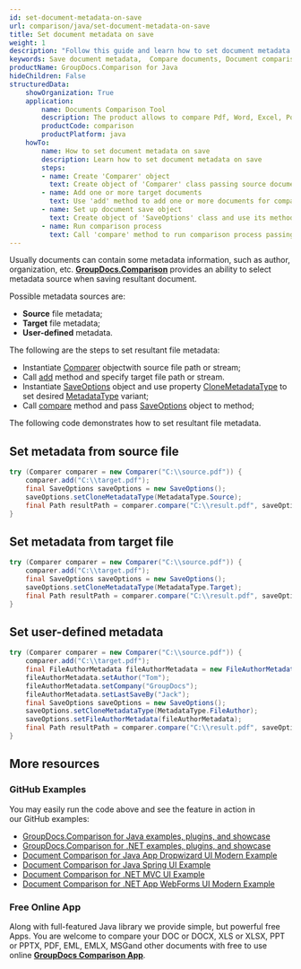 ```yaml
---
id: set-document-metadata-on-save
url: comparison/java/set-document-metadata-on-save
title: Set document metadata on save
weight: 1
description: "Follow this guide and learn how to set document metadata when saving resultant document after files comparison within your Java applications."
keywords: Save document metadata,  Compare documents, Document comparison, File diff
productName: GroupDocs.Comparison for Java
hideChildren: False
structuredData:
    showOrganization: True
    application:
        name: Documents Comparison Tool
        description: The product allows to compare Pdf, Word, Excel, PowerPoint, AutoCad, Image, Code and much more file formats. Comparison API also supports accepting or rejecting changes, extracting document information and generating comparison report
        productCode: comparison
        productPlatform: java
    howTo:
        name: How to set document metadata on save
        description: Learn how to set document metadata on save
        steps:
        - name: Create 'Comparer' object
          text: Create object of 'Comparer' class passing source document as a constructor argument
        - name: Add one or more target documents
          text: Use 'add' method to add one or more documents for comparing
        - name: Set up document save object
          text: Create object of 'SaveOptions' class and use its method 'setCloneMetadataType()' with 'MetadataType.Source' or 'MetadataType.Target' parameter
        - name: Run comparison process
          text: Call 'compare' method to run comparison process passing save options as a second argument
---
```

Usually documents can contain some metadata information, such as author, organization, etc. [**GroupDocs.Comparison**](https://products.groupdocs.com/comparison) provides an ability to select metadata source when saving resultant document.  

Possible metadata sources are:
*   **Source** file metadata;    
*   **Target** file metadata;    
*   **User-defined** metadata.
    

The following are the steps to set resultant file metadata:
*   Instantiate [Comparer](https://apireference.groupdocs.com/comparison/java/com.groupdocs.comparison/Comparer) objectwith source file path or stream;    
*   Call [add](https://apireference.groupdocs.com/net/comparison/groupdocs.comparison/comparer/methods/add/index) method and specify target file path or stream.    
*   Instantiate [SaveOptions](https://apireference.groupdocs.com/comparison/java/com.groupdocs.comparison.options.save/SaveOptions) object and use property [CloneMetadataType](https://apireference.groupdocs.com/comparison/java/com.groupdocs.comparison.options.save/SaveOptions#setCloneMetadataType(int)) to set desired [MetadataType](https://apireference.groupdocs.com/comparison/java/com.groupdocs.comparison.options.enums/MetadataType) variant;    
*   Call [compare](https://apireference.groupdocs.com/comparison/java/com.groupdocs.comparison/Comparer#compare(java.lang.String,%20com.groupdocs.comparison.options.CompareOptions)) method and pass [SaveOptions](https://apireference.groupdocs.com/comparison/java/com.groupdocs.comparison.options.save/SaveOptions) object to method;
    

The following code demonstrates how to set resultant file metadata.

## Set metadata from source file

```java
try (Comparer comparer = new Comparer("C:\\source.pdf")) {
    comparer.add("C:\\target.pdf");
    final SaveOptions saveOptions = new SaveOptions();
    saveOptions.setCloneMetadataType(MetadataType.Source);
    final Path resultPath = comparer.compare("C:\\result.pdf", saveOptions);
}
```

## Set metadata from target file

```java
try (Comparer comparer = new Comparer("C:\\source.pdf")) {
    comparer.add("C:\\target.pdf");
    final SaveOptions saveOptions = new SaveOptions();
    saveOptions.setCloneMetadataType(MetadataType.Target);
    final Path resultPath = comparer.compare("C:\\result.pdf", saveOptions);
}
```

## Set user-defined metadata 

```java
try (Comparer comparer = new Comparer("C:\\source.pdf")) {
    comparer.add("C:\\target.pdf");
    final FileAuthorMetadata fileAuthorMetadata = new FileAuthorMetadata();
    fileAuthorMetadata.setAuthor("Tom");
    fileAuthorMetadata.setCompany("GroupDocs");
    fileAuthorMetadata.setLastSaveBy("Jack");
    final SaveOptions saveOptions = new SaveOptions();
    saveOptions.setCloneMetadataType(MetadataType.FileAuthor);
    saveOptions.setFileAuthorMetadata(fileAuthorMetadata);
    final Path resultPath = comparer.compare("C:\\result.pdf", saveOptions);
}
```

## More resources

### GitHub Examples
You may easily run the code above and see the feature in action in our GitHub examples:

*   [GroupDocs.Comparison for Java examples, plugins, and showcase](https://github.com/groupdocs-comparison/GroupDocs.Comparison-for-Java)
*   [GroupDocs.Comparison for .NET examples, plugins, and showcase](https://github.com/groupdocs-comparison/GroupDocs.Comparison-for-.NET)
*   [Document Comparison for Java App Dropwizard UI Modern Example](https://github.com/groupdocs-comparison/GroupDocs.Comparison-for-Java-Dropwizard)    
*   [Document Comparison for Java Spring UI Example](https://github.com/groupdocs-comparison/GroupDocs.Comparison-for-Java-Spring)    
*   [Document Comparison for .NET MVC UI Example](https://github.com/groupdocs-comparison/GroupDocs.Comparison-for-.NET-MVC)    
*   [Document Comparison for .NET App WebForms UI Modern Example](https://github.com/groupdocs-comparison/GroupDocs.Comparison-for-.NET-WebForms)
    

### Free Online App
Along with full-featured Java library we provide simple, but powerful free Apps.
You are welcome to compare your DOC or DOCX, XLS or XLSX, PPT or PPTX, PDF, EML, EMLX, MSGand other documents with free to use online **[GroupDocs Comparison App](https://products.groupdocs.app/comparison)**.
